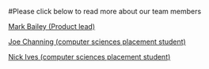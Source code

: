 #Please click below to read more about our team members

<a class="wp-block-button__link" href="./dr-mark-a-bailey">Mark Bailey (Product lead)</a>

<a class="wp-block-button__link" href="./joe-channing">Joe Channing (computer sciences placement student)</a>

<a class="wp-block-button__link" href="./nick-ives">Nick Ives (computer sciences placement student)</a>
